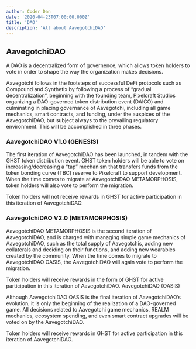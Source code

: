 ```yaml
---
author: Coder Dan
date: '2020-04-23T07:00:00.000Z'
title: 'DAO'
description: 'All about AavegotchiDAO'
---
```


## AavegotchiDAO
A DAO is a decentralized form of governence, which allows token holders to vote in order to shape the way the organization makes decisions.

Aavegotchi follows in the footsteps of successful DeFi protocols such as Compound and Synthetix by following a process of “gradual decentralization”, beginning with the founding team, Pixelcraft Studios organizing a DAO-governed token distribution event (DAICO) and culminating in placing governance of Aavegotchi, including all game mechanics, smart contracts, and funding, under the auspices of the AavegotchiDAO, but subject always to the prevailing regulatory environment. This will be accomplished in three phases.

### AavegotchiDAO V1.0 (GENESIS)
The first iteration of AavegotchiDAO has been launched, in tandem with the GHST token distribution event. GHST token holders will be able to vote on increasing/decreasing a “tap” mechanism that transfers funds from the token bonding curve (TBC) reserve to Pixelcraft to support development. When the time comes to migrate at AavegotchiDAO METAMORPHOSIS, token holders will also vote to perform the migration.

Token holders will not receive rewards in GHST for active participation in this iteration of AavegotchiDAO.

### AavegotchiDAO V2.0 (METAMORPHOSIS)
AavegotchiDAO METAMORPHOSIS is the second iteration of AavegotchiDAO, and is charged with managing simple game mechanics of AavegotchiDAO, such as the total supply of Aavegotchis, adding new collaterals and deciding on their functions, and adding new wearables created by the community. When the time comes to migrate to AavegotchiDAO OASIS, the AavegotchiDAO will again vote to perform the migration.

Token holders will receive rewards in the form of GHST for active participation in this iteration of AavegotchiDAO.
AavegotchiDAO (OASIS)

Although AavegotchiDAO OASIS is the final iteration of AavegotchiDAO’s evolution, it is only the beginning of the realization of a DAO-governed game. All decisions related to Aavegotchi game mechanics, REALM mechanics, ecosystem spending, and even smart contract upgrades will be voted on by the AavegotchiDAO.

Token holders will receive rewards in GHST for active participation in this iteration of AavegotchiDAO.
